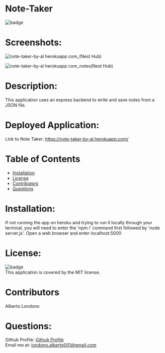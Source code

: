 # Note-Taker

![badge](https://img.shields.io/badge/license-MIT-orange)

# Screenshots:
![note-taker-by-al herokuapp com_(Nest Hub)](https://user-images.githubusercontent.com/102185104/174459945-456e6080-0573-4928-8e44-18bed1e1e195.png)

![note-taker-by-al herokuapp com_notes(Nest Hub)](https://user-images.githubusercontent.com/102185104/174459948-0e2b8815-3264-454c-aaaa-24455eadc34c.png)

# Description: 
This application uses an express backend to write and save notes from a JSON file.

# Deployed Application:
Link to Note Taker: <a href="https://note-taker-by-al.herokuapp.com/" target="_blank">https://note-taker-by-al.herokuapp.com/</a>

# Table of Contents
* [Installation](#installation)
* [License](#license)
* [Contributors](#contributors)
* [Questions](#questions)

# Installation:
If not running the app on heroku and trying to run it locally through your terminal, you will need to enter the 'npm i' command first  followed by 'node server.js'. Open a web browser and enter localhost:5000
# License:
![badge](https://img.shields.io/badge/license-MIT-orange)
<br />
This application is covered by the MIT license. 
# Contributors 
Alberto Londono
# Questions:
Github Profile: [Github Profile](https://github.com/Guapguap)
<br>
Email me at: londono.alberto001@gmail.com
